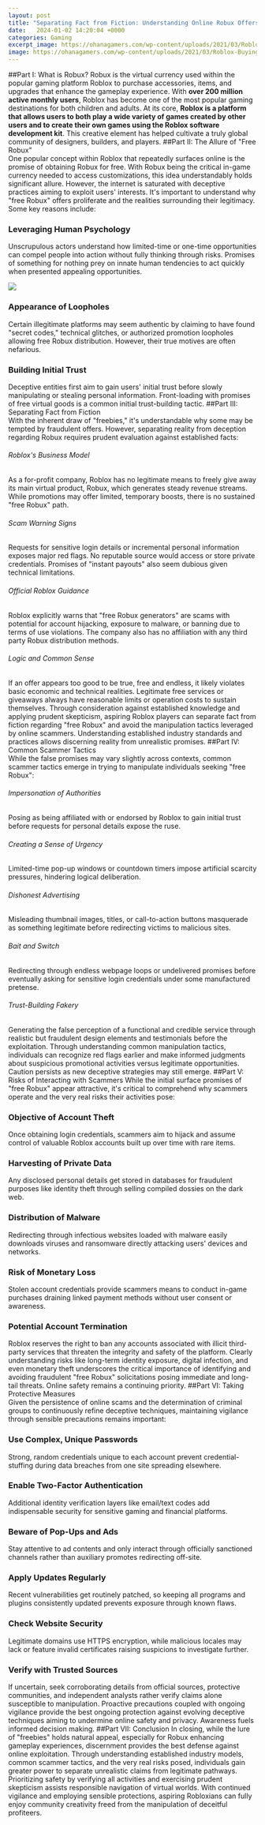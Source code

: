 ```yaml
---
layout: post
title: "Separating Fact from Fiction: Understanding Online Robux Offers"
date:   2024-01-02 14:20:04 +0000
categories: Gaming
excerpt_image: https://ohanagamers.com/wp-content/uploads/2021/03/Roblox-Buying-Robux-Prices-980x563.png
image: https://ohanagamers.com/wp-content/uploads/2021/03/Roblox-Buying-Robux-Prices-980x563.png
---
```


##Part I: What is Robux?
Robux is the virtual currency used within the popular gaming platform Roblox to purchase accessories, items, and upgrades that enhance the gameplay experience. With **over 200 million active monthly users**, Roblox has become one of the most popular gaming destinations for both children and adults. At its core, **Roblox is a platform that allows users to both play a wide variety of games created by other users and to create their own games using the Roblox software development kit**. This creative element has helped cultivate a truly global community of designers, builders, and players.
##Part II: The Allure of "Free Robux"  
One popular concept within Roblox that repeatedly surfaces online is the promise of obtaining Robux for free. With Robux being the critical in-game currency needed to access customizations, this idea understandably holds significant allure. However, the internet is saturated with deceptive practices aiming to exploit users' interests. It's important to understand why "free Robux" offers proliferate and the realities surrounding their legitimacy. Some key reasons include:
### Leveraging Human Psychology
Unscrupulous actors understand how limited-time or one-time opportunities can compel people into action without fully thinking through risks. Promises of something for nothing prey on innate human tendencies to act quickly when presented appealing opportunities.

![](https://ohanagamers.com/wp-content/uploads/2021/03/Roblox-Buying-Robux-Prices-980x563.png)
### Appearance of Loopholes  
Certain illegitimate platforms may seem authentic by claiming to have found "secret codes," technical glitches, or authorized promotion loopholes allowing free Robux distribution. However, their true motives are often nefarious.
### Building Initial Trust  
Deceptive entities first aim to gain users' initial trust before slowly manipulating or stealing personal information. Front-loading with promises of free virtual goods is a common initial trust-building tactic.
##Part III: Separating Fact from Fiction  
With the inherent draw of "freebies," it's understandable why some may be tempted by fraudulent offers. However, separating reality from deception regarding Robux requires prudent evaluation against established facts:
###### Roblox's Business Model
As a for-profit company, Roblox has no legitimate means to freely give away its main virtual product, Robux, which generates steady revenue streams. While promotions may offer limited, temporary boosts, there is no sustained "free Robux" path.
###### Scam Warning Signs  
Requests for sensitive login details or incremental personal information exposes major red flags. No reputable source would access or store private credentials. Promises of "instant payouts" also seem dubious given technical limitations.
###### Official Roblox Guidance  
Roblox explicitly warns that "free Robux generators" are scams with potential for account hijacking, exposure to malware, or banning due to terms of use violations. The company also has no affiliation with any third party Robux distribution methods.  
###### Logic and Common Sense  
If an offer appears too good to be true, free and endless, it likely violates basic economic and technical realities. Legitimate free services or giveaways always have reasonable limits or operation costs to sustain themselves.
Through consideration against established knowledge and applying prudent skepticism, aspiring Roblox players can separate fact from fiction regarding "free Robux" and avoid the manipulation tactics leveraged by online scammers. Understanding established industry standards and practices allows discerning reality from unrealistic promises.
##Part IV: Common Scammer Tactics  
While the false promises may vary slightly across contexts, common scammer tactics emerge in trying to manipulate individuals seeking "free Robux":
###### Impersonation of Authorities  
Posing as being affiliated with or endorsed by Roblox to gain initial trust before requests for personal details expose the ruse. 
###### Creating a Sense of Urgency  
Limited-time pop-up windows or countdown timers impose artificial scarcity pressures, hindering logical deliberation.
###### Dishonest Advertising 
Misleading thumbnail images, titles, or call-to-action buttons masquerade as something legitimate before redirecting victims to malicious sites.
###### Bait and Switch  
Redirecting through endless webpage loops or undelivered promises before eventually asking for sensitive login credentials under some manufactured pretense.  
###### Trust-Building Fakery
Generating the false perception of a functional and credible service through realistic but fraudulent design elements and testimonials before the exploitation.
Through understanding common manipulation tactics, individuals can recognize red flags earlier and make informed judgments about suspicious promotional activities versus legitimate opportunities. Caution persists as new deceptive strategies may still emerge.
##Part V: Risks of Interacting with Scammers
While the initial surface promises of "free Robux" appear attractive, it's critical to comprehend why scammers operate and the very real risks their activities pose:
### Objective of Account Theft  
Once obtaining login credentials, scammers aim to hijack and assume control of valuable Roblox accounts built up over time with rare items.
### Harvesting of Private Data
Any disclosed personal details get stored in databases for fraudulent purposes like identity theft through selling compiled dossies on the dark web.
### Distribution of Malware  
Redirecting through infectious websites loaded with malware easily downloads viruses and ransomware directly attacking users' devices and networks. 
### Risk of Monetary Loss  
Stolen account credentials provide scammers means to conduct in-game purchases draining linked payment methods without user consent or awareness.
### Potential Account Termination  
Roblox reserves the right to ban any accounts associated with illicit third-party services that threaten the integrity and safety of the platform. 
Clearly understanding risks like long-term identity exposure, digital infection, and even monetary theft underscores the critical importance of identifying and avoiding fraudulent "free Robux" solicitations posing immediate and long-tail threats. Online safety remains a continuing priority.
##Part VI: Taking Protective Measures  
Given the persistence of online scams and the determination of criminal groups to continuously refine deceptive techniques, maintaining vigilance through sensible precautions remains important:
### Use Complex, Unique Passwords  
Strong, random credentials unique to each account prevent credential-stuffing during data breaches from one site spreading elsewhere.
### Enable Two-Factor Authentication  
Additional identity verification layers like email/text codes add indispensable security for sensitive gaming and financial platforms.
### Beware of Pop-Ups and Ads  
Stay attentive to ad contents and only interact through officially sanctioned channels rather than auxiliary promotes redirecting off-site. 
### Apply Updates Regularly   
Recent vulnerabilities get routinely patched, so keeping all programs and plugins consistently updated prevents exposure through known flaws.
### Check Website Security  
Legitimate domains use HTTPS encryption, while malicious locales may lack or feature invalid certificates raising suspicions to investigate further.
### Verify with Trusted Sources
If uncertain, seek corroborating details from official sources, protective communities, and independent analysts rather verify claims alone susceptible to manipulation.
Proactive precautions coupled with ongoing vigilance provide the best ongoing protection against evolving deceptive techniques aiming to undermine online safety and privacy. Awareness fuels informed decision making.
##Part VII: Conclusion
In closing, while the lure of "freebies" holds natural appeal, especially for Robux enhancing gameplay experiences, discernment provides the best defense against online exploitation. Through understanding established industry models, common scammer tactics, and the very real risks posed, individuals gain greater power to separate unrealistic claims from legitimate pathways. Prioritizing safety by verifying all activities and exercising prudent skepticism assists responsible navigation of virtual worlds. With continued vigilance and employing sensible protections, aspiring Robloxians can fully enjoy community creativity freed from the manipulation of deceitful profiteers.
